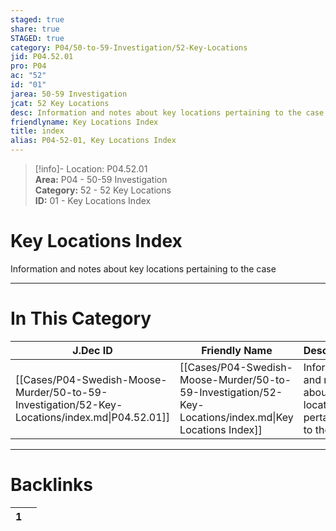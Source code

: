 ```yaml
---  
staged: true  
share: true  
STAGED: true  
category: P04/50-to-59-Investigation/52-Key-Locations  
jid: P04.52.01  
pro: P04  
ac: "52"  
id: "01"  
jarea: 50-59 Investigation  
jcat: 52 Key Locations  
desc: Information and notes about key locations pertaining to the case.  
friendlyname: Key Locations Index  
title: index  
alias: P04-52-01, Key Locations Index  
---  
```

  
>[!info]- Location: P04.52.01  
>**Area:** P04 - 50-59 Investigation  
>**Category:** 52 - 52 Key Locations  
>**ID:** 01 - Key Locations Index  
  
# Key Locations Index  
  
Information and notes about key locations pertaining to the case  
   
  
  
---  
# In This Category  
  
| J.Dec ID                                                                                       | Friendly Name                                                                                            | Description                                                       |  
| ---------------------------------------------------------------------------------------------- | -------------------------------------------------------------------------------------------------------- | ----------------------------------------------------------------- |  
| [[Cases/P04-Swedish-Moose-Murder/50-to-59-Investigation/52-Key-Locations/index.md\|P04.52.01]] | [[Cases/P04-Swedish-Moose-Murder/50-to-59-Investigation/52-Key-Locations/index.md\|Key Locations Index]] | Information and notes about key locations pertaining to the case. |  
  
  
---  
# Backlinks  
<div><table class="dataview table-view-table"><thead class="table-view-thead"><tr class="table-view-tr-header"><th class="table-view-th"><span></span><span class="dataview small-text">1</span></th><th class="table-view-th"><span></span></th></tr></thead><tbody class="table-view-tbody"></tbody></table></div>